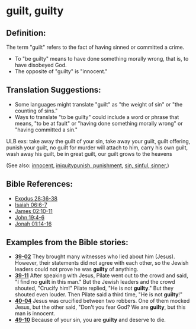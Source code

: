 # guilt, guilty #

## Definition: ##

The term "guilt" refers to the fact of having sinned or committed a crime.

* To "be guilty" means to have done something morally wrong, that is, to have disobeyed God.
* The opposite of "guilty" is "innocent."

## Translation Suggestions: ##

* Some languages might translate "guilt" as "the weight of sin" or "the counting of sins."
* Ways to translate "to be guilty" could include a word or phrase that means, "to be at fault" or "having done something morally wrong" or "having committed a sin."

ULB exs: take away the guilt of your sin, take away your guilt, guilt offering, punish your guilt, no guilt for murder will attach to him, carry his own guilt, wash away his guilt, be in great guilt, our guilt grows to the heavens

(See also: [innocent](../kt/innocent.md), [iniquity](../kt/iniquity.md)[punish, punishment](../other/punish.md), [sin, sinful, sinner](../kt/sin.md),)

## Bible References: ##

* [Exodus 28:36-38](https://door43.org/en/bible/notes/exo/28/36)
* [Isaiah 06:6-7](https://door43.org/en/bible/notes/isa/06/06)
* [James 02:10-11](https://door43.org/en/bible/notes/jas/02/10)
* [John 19:4-6](https://door43.org/en/bible/notes/jhn/19/04)
* [Jonah 01:14-16](https://door43.org/en/bible/notes/jon/01/14)

## Examples from the Bible stories: ##

* __[39-02](https://door43.org/en/obs/notes/frames/39-02)__ They brought many witnesses who lied about him (Jesus). However, their statements did not agree with each other, so the Jewish leaders could not prove he was __guilty__  of anything.
* __[39-11](https://door43.org/en/obs/notes/frames/39-11)__ After speaking with Jesus, Pilate went out to the crowd and said, "I find no __guilt__  in this man." But the Jewish leaders and the crowd shouted, "Crucify him!" Pilate replied, "He is not __guilty__." But they shouted even louder. Then Pilate said a third time, "He is not __guilty__!"
* __[40-04](https://door43.org/en/obs/notes/frames/40-04)__ Jesus was crucified between two robbers. One of them mocked Jesus, but the other said, "Don't you fear God? We are __guilty__, but this man is innocent.
* __[49-10](https://door43.org/en/obs/notes/frames/49-10)__ Because of your sin, you are __guilty__  and deserve to die.


